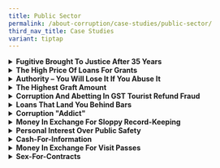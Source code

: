 ```yaml
---
title: Public Sector
permalink: /about-corruption/case-studies/public-sector/
third_nav_title: Case Studies
variant: tiptap
---
```

<div data-type="detailGroup" class="isomer-accordion isomer-accordion-white">
<details class="isomer-details">
<summary><strong>Fugitive Brought To Justice After 35 Years</strong>
</summary>
<div data-type="detailsContent" class="isomer-details-content">
<p></p>
<div class="isomer-image-wrapper">
<img style="width: 100%" height="auto" width="100%" alt="" src="/images/case_pub_brought_to_justice1.jpg">
</div>
<p></p>
<p>Phey Yew Kok was a prominent unionist in Singapore during the 1970s. Not
only was he the president of the National Trades Union Congress (NTUC)
and former Member of Parliament for Boon Teck constituency, he was also
the General Secretary of the Singapore Industrial Labour Organisation (SILO)
and General Secretary of the Pioneer Industries Employees’ Union (PIEU).</p>
<p></p>
<p>However, his illustrious career ended in 1979 when he was investigated
by the CPIB for malpractices in the PIEU and SILO. On 10 December 1979,
Phey was formally charged with four counts of Criminal Breach of Trust
involving a total of S$82,520, and other offences under the Trade Unions
Act (Cap 129). He was released on bail but failed to turn up for his further
Court mention on 7 January 1980. A Warrant of Arrest was subsequently issued
against him on the same day.</p>
<p></p>
<p>Investigations eventually revealed that Phey had fled Singapore on 31
December 1979. 35 years on, Phey surrendered himself at the Singapore Embassy
in Bangkok on 22 June 2015. On 23 June 2015, CPIB officers accompanied
Phey back to Singapore.</p>
<p></p>
<p>On 23 July 2015, Phey was slapped with 28 additional charges bringing
his total number of charges to 34. He was alleged to have misappropriated
more than S$350,000 over roughly six-and-a-half years in the 1970s, mostly
from SILO and PIEU. The charges also accused Phey of instigating an accountant
to provide false information to a CPIB officer and fabricating false evidence.
He also faced a charge for jumping bail in 1979.</p>
<p></p>
<p>The long running case finally concluded on 22 January 2016 when Phey Yew
Kok pleaded guilty to 12 of the 34 charges, including 10 counts of criminal
breach of trust involving S$243,878. Phey was sentenced to 60 months’ imprisonment.
The other 22 charges were taken into consideration in sentencing him.</p>
</div>
</details>
<details class="isomer-details">
<summary><strong>The High Price Of Loans For Grants</strong>
</summary>
<div data-type="detailsContent" class="isomer-details-content">
<p></p>
<div class="isomer-image-wrapper">
<img style="width: 100%" height="auto" width="100%" alt="" src="/images/case_pub_loans_for_grants1.jpg">
</div>
<p></p>
<p>Lai Wai Khuen was an assistant director at the Media Development Authority
(MDA). His work responsibilities included the evaluation of projects under
those companies he liaised with to determine if they fit the criteria for
the application of various MDA grants before asking the companies to send
in their applications. Upon receiving the applications, Lai would then
forward them to a panel of assessors who would assess on the application
and decide whether to approve the grant. Lai was also responsible for the
disbursement of the approved grant which was usually given out according
to the project milestones reached.</p>
<p></p>
<p>Acting on information received, the CPIB’s investigation found out that
from 2010 to 2013, Lai had obtained loans from the grant applicants as
an inducement or reward for facilitating the approval and disbursement
of the grants. In total, he had obtained loans from 12 individuals on 27
occasions and another occasion where he had attempted to obtain a loan
of S$3,000 unsuccessfully.</p>
<p></p>
<p>In addition, on three separate occasions, Lai had forged internal documents
for grant approval by fraudulently signing off as a Director with the MDA,
with the intention to mislead that the document was signed by the latter.</p>
<p></p>
<p>On 17 January 2014, Lai Wai Khuen was charged for corruptly obtaining
loans and corruptly attempting to obtain a loan as an inducement for facilitating
the approval and disbursement of grants. He was also charged for forging
documents. Eventually, he was sentenced to 14 months’ jail and was ordered
to pay a penalty* of $18,000 in July 2014.</p>
<p></p>
<p>* Penalty is an additional punishment (for corruption offences) imposed
on the bribe taker to pay a sum which is equal to the amount of that gratification.</p>
</div>
</details>
<details class="isomer-details">
<summary><strong>Authority – You Will Lose It If You Abuse It</strong>
</summary>
<div data-type="detailsContent" class="isomer-details-content">
<p></p>
<div class="isomer-image-wrapper">
<img style="width: 100%" height="auto" width="100%" alt="" src="/images/case_pub_authority1.jpg">
</div>
<p></p>
<p>Norezwan Bin Em was a former Senior Investigation Officer in the Employment
Inspectorate of the Ministry of Manpower (MOM). The department focuses
on illegal employment, illegal deployment and other violations of MOM’s
foreign manpower regulations.</p>
<p></p>
<p>The CPIB had received information on the case. Its investigation revealed
that in October 2012, Norezwan issued a Special Pass to a female Chinese
National who was assisting MOM with an investigation. With the special
pass, she was allowed to stay in Singapore legally. Norezwan continued
to contact her in his personal capacity. On three occasions, between 30
October 2012 and 6 November 2012, he had obtained sexual favours from her
at a park in Clementi and Oxley Hotel 88, as an inducement for the extension
of her stay in Singapore.</p>
<p></p>
<p>On 19 September 2013, Norezwan Bin Em was convicted for corruptly obtaining
gratification in the form of sexual favours. He was sentenced to 8 months’
jail for corruption in October 2013.</p>
</div>
</details>
<details class="isomer-details">
<summary><strong>The Highest Graft Amount</strong>
</summary>
<div data-type="detailsContent" class="isomer-details-content">
<p></p>
<div class="isomer-image-wrapper">
<img style="width: 100%" height="auto" width="100%" alt="" src="/images/case_pub_graft_amt1.jpg">
</div>
<p></p>
<p>Choy Hon Tim was former Deputy Chief Executive (Operations) of the Public
Utilities Board (PUB). He had been bribed by a businessman who was once
employed at PUB as a clerk. Choy’s relationship with the businessman developed
in 1974 when the latter became a sub-contractor to PUB. It started in 1977,
when the businessman sought the assistance of Choy who was then a PUB engineer,
to ensure the smooth laying of high-tension cables in his sub-contract
works with PUB. In return, Choy was given 20 per cent of the company’s
profits in cash. This arrangement lasted up until the businessman shut
down his sub-contracting company and migrated to Australia.</p>
<p></p>
<p>In 1983, the businessman approached Choy again, who was then the Acting
Chief Electrical Engineer, to set up a ‘consultancy service’, providing
advice to international contractors interested in doing business with PUB.
The role of the businessman was to provide consultancy services to prospective
contractors while Choy provided confidential and privileged information
concerning PUB tenders. He was also to provide assistance wherever necessary
to ensure the smooth running of projects after they were awarded to the
contractors.</p>
<p></p>
<p>This lucrative partnership earned the businessman a total of S$63,377,744
and of this sum, S$12,240,613 went to Choy. The payments were made via
cheques or cash orders payable to Choy’s former and second wives.</p>
<p></p>
<p>The case was opened for investigation by the CPIB in 1994, and with the
help of Hong Kong’s Independent Commission Against Corruption (ICAC). According
to CPIB’s investigation, Choy had as much as S$13 million stashed in a
Hong Kong bank account under his second wife’s sister’s name. As his sister-in-law
was not a high-earning individual, there was no way she could have accumulated
that amount of money.</p>
<p></p>
<p>Choy Hon Tim soon fled the country. He was eventually brought back to
face legal action in Singapore. On 27 October 1995, Choy Hon Tim was charged
in court for criminal conspiracy and accepting bribes totalling around
S$13.85 million, and was sentenced to prison for 14 years. To date, the
total amount of bribes he had received remains the largest total amount
of bribe monies involved in Singapore’s history.</p>
</div>
</details>
<details class="isomer-details">
<summary><strong>Corruption And Abetting In GST Tourist Refund Fraud</strong>
</summary>
<div data-type="detailsContent" class="isomer-details-content">
<p></p>
<div class="isomer-image-wrapper">
<img style="width: 100%" height="auto" width="100%" alt="" src="/images/case_pub_gst_fraud1.jpg">
</div>
<p></p>
<p>Mohamed Yusof Bin Abdul Rahman, former Singapore Customs officer, was
deployed at the GST Refund Inspection Counter in the airport during the
offence period between January 2013 and January 2014. His duty was to process
the GST refund claims made by tourists leaving Singapore.</p>
<p></p>
<p>Investigations by the CPIB, the Inland Revenue Authority of Singapore
(IRAS) and the Singapore Customs had in late 2013 revealed that a group
of accomplices had made fraudulent GST refund claims under the electronic
tourist refund scheme (eTRS). On various occasions, Yusof assisted four
Indian nationals to fraudulently claim a total of S$493,858.67 in GST refunds.</p>
<p></p>
<p>As part of their illegal scheme, the four Indian nationals paid for receipts
from bona fide shoppers who had purchased jewellery and obtained eTRS tickets
from the jewellery retailers. They would then present to Yusof, the eTRS
tickets and jewellery to support their eTRS claims. Yusof then helped to
approve their GST refund claims even though the jewellery produced did
not match the goods description on the receipts. In return, Yusof accepted
bribes in cash. The total amount of cash bribes that Yusof had received
from them amounted to S$11,400.</p>
<p></p>
<p>Mohamed Yusof Bin Abdul Rahman was charged for both corruption and GST
tax evasion. The corruption charges involved a total amount of S$3,350
and the GST tax evasion charges involved a total amount of S$220,561.60.
In February 2015, the court sentenced Yusof to 5 years’ jail, and ordered
to pay a total penalty* of S$673,084.80 for corruption and abetting four
Indian nationals to fraudulently claim GST tourist refund.</p>
<p></p>
<p>* Penalty is an additional punishment (for corruption offences) imposes
on the bribe taker to pay a sum which is equal to the amount of that gratification.</p>
</div>
</details>
<details class="isomer-details">
<summary><strong>Loans That Land You Behind Bars</strong>
</summary>
<div data-type="detailsContent" class="isomer-details-content">
<p></p>
<div class="isomer-image-wrapper">
<img style="width: 100%" height="auto" width="100%" alt="" src="/images/case_pub_loans1.jpg">
</div>
<p></p>
<p>Marzuki Bin Ahmad was an ex-Assistant Property Executive of Jurong Town
Corporation. He was tasked to conduct periodic checks and inspections at
premises leased out by JTC to ensure that the lessees complied with applicable
local laws and regulations as well as with the terms of their leases, and
was obliged to report any such infringements.</p>
<p></p>
<p>Marzuki conducted inspections at dormitories for foreign workers at a
number of JTC-owned premises which were managed by Chew Wee Kiang. Marzuki
discovered that foreign workers were being housed at the premises even
though certain approvals from the Urban Redevelopment Authority and the
Singapore Civil Defence Force had yet to be obtained at that time. CPIB’s
investigation showed that Marzuki told Chew that he was in need of money.
They subsequently came to an understanding that Marzuki would not report
the non-compliance that he had discovered in exchange for some loans that
Chew would extend to him. Over a period of more than a year, Marzuki received
S$31,500 by way of loans from Chew and attempted to obtain a further loan
of S$5,000 from the latter.</p>
<p></p>
<p>Marzuki Bin Ahmad was convicted and sentenced to a total of 8 month’s
imprisonment and a penalty* of S$11,500 in May 2014 for corruption offences.</p>
<p></p>
<p>* Penalty is an additional punishment (for corruption offences) imposed
on the bribe taker to pay a sum which is equal to the amount of that gratification.</p>
</div>
</details>
<details class="isomer-details">
<summary><strong>Corruption "Addict"</strong>
</summary>
<div data-type="detailsContent" class="isomer-details-content">
<p></p>
<div class="isomer-image-wrapper">
<img style="width: 100%" height="auto" width="100%" alt="" src="/images/case_pub_corrupt_addict1.jpg">
</div>
<p></p>
<p>Corporal Yong Swee Fatt was a former officer with the Central Narcotics
Bureau (CNB) and was attached to the “G” Supervision Division at Bedok
Police Station.</p>
<p></p>
<p>CPIB’s investigations revealed that was introduced at a drinking session
to Tan Chuan Hee, a drug offender who was arrested by the CNB and subsequently
detained at the Drug Rehabilitation Centre (DRC) for drug consumption.
Tan was released from the DRC in early 1997, but was placed on supervision
order for two years and had to report to the CNB “G” Supervision Division
at Bedok Police Station for urine tests periodically. As Tan continued
to consume heroin during this period, he was afraid that his urine would
be tested positive. Yong suggested to Tan that he could help him to shorten
his supervision period if he was willing to spend money. Yong accepted
S$1,000 on two occasions and also entertainment from Tan. Tan’s supervision
order was subsequently shortened from 2 years to 16 months.</p>
<p></p>
<p>In 1998, Tan was arrested by the CNB for consumption of drugs. He was
placed on a bail of $5,000, and upon release, he decided to abscond and
jump bail. Yong informed Tan that he was wanted for jumping bail, and that
he could help him settle his case in return for S$1,000. Tan agreed and
gave Cpl Yong the S$1,000 and also paid for his entertainment. Cpl Yong
continued to accept gratification in the form of bribe monies and entertainment
from Tan on several more occasions.</p>
<p></p>
<p>Yong Swee Fatt was charged and convicted for corruption and a Penal Code
offence. He was sentenced to a total of 27 months’ imprisonment in August
2003.</p>
</div>
</details>
<details class="isomer-details">
<summary><strong>Money In Exchange For Sloppy Record-Keeping</strong>
</summary>
<div data-type="detailsContent" class="isomer-details-content">
<p></p>
<div class="isomer-image-wrapper">
<img style="width: 100%" height="auto" width="100%" alt="" src="/images/case_pub_money_xchg1.jpg">
</div>
<p></p>
<p>Dharminderjit Singh Gill is a Port Inspector of the Marine Environment
Safety Department of the Maritime Port Authority (MPA). His duties as a
Port Inspector involved policing the Singapore waters and ensuring that
vessels within the Singapore waters comply with MPA rules and regulations.</p>
<p></p>
<p>The CPIB had acted on information received. Investigation revealed that
during his inspection duties, Dharminderjit had found that two vessels
had failed to keep proper oil records. He told the crew of both vessels
that they might be liable to a fine or imprisonment. He then obtained US$800
(equivalent to S$987) from the crew of one vessel and S$400 from another
vessel, so that he would not issue a Letter of Undertaking against the
crew for failing to keep proper oil records.</p>
<p>Dharminderjit Singh Gill was charged for corruption offences and was sentenced
to 14 weeks’ imprisonment and was ordered to pay a penalty* of S$1,387
in July 2014.</p>
<p></p>
<p>* Penalty is an additional punishment (for corruption offences) imposed
on the bribe taker to pay a sum which is equal to the amount of that gratification.</p>
</div>
</details>
<details class="isomer-details">
<summary><strong>Personal Interest Over Public Safety</strong>
</summary>
<div data-type="detailsContent" class="isomer-details-content">
<p></p>
<div class="isomer-image-wrapper">
<img style="width: 100%" height="auto" width="100%" alt="" src="/images/case_pub_personal_interest1.jpg">
</div>
<p></p>
<p>Sundara Moorthy Lankatharan @ Lanka was a Higher Technician of the Housing
&amp; Development Board. He was attached to the Safety Unit of the Structural
Engineering Department from January 1991 to March 1995. His duties included
carrying out site inspections to ensure that contractors comply with safety
measures.</p>
<p></p>
<p>Sundara was the safety officer in-charge of a building project at Woodlands
Neighbourhood. He approached Tan Ah Lay, the Managing Director of the main
contractor for the project, for a loan of about S$4,000, Sundara claimed
that he needed the money to change his car. Tan turned down his request.
A week later, Sundara informed Tan that he would be conducting another
safety inspection at his worksite. He took the opportunity to approach
Tan again for a loan. This time, Tan agreed. Tan handed a cheque of S$4,000
to Sundara so that Sundara will not find fault with regards to the safety
aspects of the construction works.</p>
<p></p>
<p>Based on information received, the CPIB started investigation.</p>
<p>Sundara Moorthy Lankatharan was charged for corruptly obtaining a gratification
in the form of a loan of S$4,000. He was sentenced to 3 months’ imprisonment
and ordered to pay a penalty* of S$4,000.</p>
<p></p>
<p>* Penalty is an additional punishment (for corruption offences) imposed
on the bribe taker to pay a sum which is equal to the amount of that gratification.</p>
</div>
</details>
<details class="isomer-details">
<summary><strong>Cash-For-Information</strong>
</summary>
<div data-type="detailsContent" class="isomer-details-content">
<p></p>
<div class="isomer-image-wrapper">
<img style="width: 100%" height="auto" width="100%" alt="" src="/images/case_pub_cash_for_info1.jpg">
</div>
<p></p>
<p>Phua Poh Sim was a scholar and former captain of the Singapore Armed Forces
(SAF).</p>
<p></p>
<p>Based on information received, the CPIB found out that between December
2007 and November 2008, Phua, then a weapons staff officer with the Systems
Integration Office, had accumulated gambling debts of about S$100,000.
Phua was introduced to Richard Yow Wah, a Defence Contractor. Yow wanted
Phua to provide assistance to procure contracts from the SAF. Between May
to August 2008, the Phua had gotten loans amounting S$53,100 on five occasions
from Yow. In return, he shared information on SAF projects with Yow.</p>
<p></p>
<p>Phua Poh Sim was charged and convicted for corruptly obtaining gratification
in the form of loans. In August 2011, Phua was sentenced to 16 weeks’ imprisonment
and ordered to pay a penalty* of S$40,400.</p>
<p></p>
<p>* Penalty is an additional punishment (for corruption offences) imposed
on the bribe taker to pay a sum which is equal to the amount of that gratification.</p>
</div>
</details>
<details class="isomer-details">
<summary><strong>Money In Exchange For Visit Passes</strong>
</summary>
<div data-type="detailsContent" class="isomer-details-content">
<p></p>
<div class="isomer-image-wrapper">
<img style="width: 100%" height="auto" width="100%" alt="" src="/images/case_pub_money_xchg_passes1.jpg">
</div>
<p></p>
<p>Mohammed Mustaffa Mohabat Ali was a former Immigration and Checkpoints
Authority (ICA) Primary Screening Officer attached to the Tuas Checkpoint.
His duties included assessing whether foreigners meet entry requirements,
inspecting travellers’ passports and granting Visit Passes (VP) to visitors
to enter and remain in Singapore. Between October 2010 and June 2011, Mustaffa
accepted bribes in return for granting VP to Filipino and Vietnamese women
to extend their stay in Singapore.</p>
<p></p>
<p>Mustaffa worked mainly with a middleman, who would also refer foreigners
to him. The middleman would provide transportation to the foreigners, drive
them through the checkpoint and seek out Mustaffa to grant the VP when
he was doing clearance duty at the checkpoint. The foreigners had paid
fees of between S$150 to S$550 for each re-entry. Mustaffa had also recruited
and given bribes to four ICA colleagues to assist him in his scheme when
he was not able to do so.</p>
<p></p>
<p>Mohammed Mustaffa Mohabat Ali was arrested after the CPIB, with the assistance
of the ICA, cracked the case in June 2011. He was convicted for corruption
offences, then sentenced to 21 months’ imprisonment and ordered to pay
a penalty* of S$8,050 in December 2013. The following year, Ezhar Bin Kamis,
Mohamed Nazrul Bin Noor Mohamed, Lukmanulhakim Bin Samsun and Nor Hidayat
Bin Mohamed Hussain whom Mustaffa recruited for his scheme were each sentenced
to 4 months’ jail and ordered to pay penalties* of between S$50 and S$150.</p>
<p></p>
<p>* Penalty is an additional punishment (for corruption offences) imposed
on the bribe taker to pay a sum which is equal to the amount of that gratification.</p>
</div>
</details>
<details class="isomer-details">
<summary><strong>Sex-For-Contracts</strong>
</summary>
<div data-type="detailsContent" class="isomer-details-content">
<p></p>
<div class="isomer-image-wrapper">
<img style="width: 100%" height="auto" width="100%" alt="" src="/images/case_pub_sex_for_contracts1.jpg">
</div>
<p></p>
<p>Peter Lim Sin Pang was the former commissioner of the Singapore Civil
Defence Force (SCDF) who was investigated by the CPIB for corruptly obtained
sexual gratification from two female vendors and one potential female vendor
to the SCDF on 10 occasions between May 2010 and November 2011, as an inducement
for showing favour by advancing the business interest of their companies
with SCDF.</p>
<p></p>
<p>Its investigation revealed that on 2 May 2010, Lim obtained oral sex from
a former senior employee of Nimrod Engineering at a public carpark. Ten
months later on 17 March 2011, Lim tipped off her about a SCDF tender on
radiation portal monitors before it was officially published on 6 April
that year. Nimrod Engineering bade for the project shortly. Between May
2010 and November 2011, Lim had also obtained several sexual gratifications
from two other women who were in senior positions for vendors of the SCDF.
In return, Lim would show favour to the companies where the women were
working at for IT-related tenders called by the SCDF.</p>
<p></p>
<p>Peter Lim Sin Pang was charged for corruptly obtaining sexual gratification
involving three different women. In June 2013, he was sentenced to six
months’ imprisonment, and was officially dismissed from the public service
on 31 August 2013.</p>
</div>
</details>
</div>
<p>
<br>
</p>
<p></p>